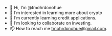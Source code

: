- 👋 Hi, I’m @tmohrdonohue
- 👀 I’m interested in learning more about crypto 
- 🌱 I’m currently learning credit applications.
- 💞️ I’m looking to collaborate on investing.
- 📫 How to reach me tmohrdonohue@gmail.com.

<!---
tmohrdonohue/tmohrdonohue is a ✨ special ✨ repository because its `README.md` (this file) appears on your GitHub profile.
You can click the Preview link to take a look at your changes.
--->

